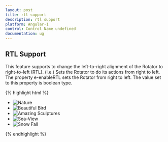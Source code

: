 ```yaml
---
layout: post
title: rtl support
description: rtl support
platform: Angular-1
control: Control Name undefined
documentation: ug
---
```


## RTL Support

This feature supports to change the left-to-right alignment of the Rotator to right-to-left (RTL). (i.e.) Sets the Rotator to do its actions from right to left. The property e-enableRTL sets the Rotator from right to left. The value set to this property is boolean type.

{% highlight html %}


<ul id="sliderContent" ej-rotator e-slidewidth="500px" e-slideheight="300px" e-enableRTL="true" >
                            <li><img class="image" src="../images/rotator/snow.jpg" title="Nature" /></li>
                            <li><img class="image" src="../images/rotator/bird.jpg" title="Beautiful Bird" /></li>
                            <li><img class="image" src="../images/rotator/sculpture.jpg" title="Amazing Sculptures" /></li>
                            <li><img class="image" src="../images/rotator/seaview.jpg" title="Sea-View" /></li>
                            <li><img class="image" src="../images/rotator/snowfall.jpg" title="Snow Fall" /></li>
                        </ul>



{% endhighlight %}





